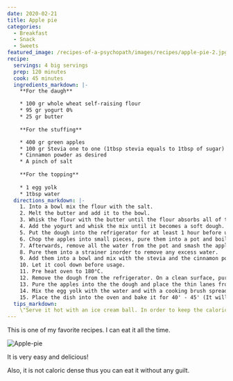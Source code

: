 ```yaml
---
date: 2020-02-21
title: Apple pie
categories:
  - Breakfast
  - Snack
  - Sweets
featured_image: /recipes-of-a-psychopath/images/recipes/apple-pie-2.jpg
recipe:
  servings: 4 big servings
  prep: 120 minutes
  cook: 45 minutes
  ingredients_markdown: |-
    **For the daugh**

    * 100 gr whole wheat self-raising flour
    * 95 gr yogurt 0%
    * 25 gr butter
    
    **For the stuffing**

    * 400 gr green apples
    * 100 gr Stevia one to one (1tbsp stevia equals to 1tbsp of sugar) 
    * Cinnamon powder as desired
    * A pinch of salt
    
    **For the topping**
    
    * 1 egg yolk
    * 1tbsp water
  directions_markdown: |-
    1. Into a bowl mix the flour with the salt.
    2. Melt the butter and add it to the bowl.
    3. Whisk the flour with the butter until the flour absorbs all of the butter.
    4. Add the yogurt and whisk the mix until it becomes a soft dough.
    5. Put the dough into the refrigerator for at least 1 hour before usage.
    6. Chop the apples into small pieces, pure them into a pot and boil until softened. 
    7. Afterwards, remove all the water from the pot and smash the apples.
    8. Pure them into a strainer inorder to remove any excess water.
    9. Add them into a bowl and mix with the stevia and the cinnamon powder.    
    10. Let it cool down before usage.
    11. Pre heat oven to 180°C.
    12. Remove the dough from the refrigerator. On a clean surface, pure some flour and roll the dough. Place the dough in an ovenproof dish. Remove any excess dough and create thin lanes. 
    13. Pure the apples into the the dough and place the thin lanes from above to create a grid.
    14. Mix the egg yolk with the water and with a cooking brush spread it above the pie.
    15. Place the dish into the oven and bake it for 40' - 45' (It will turn into gold you'll see).
  tips_markdown:
    \"Serve it hot with an ice cream ball. In order to keep the caloric intake at a low level, i preffer the Halo Top ice cream. Google it ;) \" 
---
```

This is one of my favorite recipes. I can eat it all the time. 

![Apple-pie](/recipes-of-a-psychopath/images/recipes/apple-pie-1.jpg)

It is very easy and delicious!

Also, it is not caloric dense thus you can eat it without any guilt.
